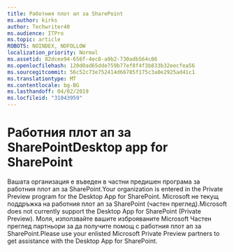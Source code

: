 ```yaml
---
title: Работния плот ап за SharePoint
ms.author: kirks
author: Techwriter40
ms.audience: ITPro
ms.topic: article
ROBOTS: NOINDEX, NOFOLLOW
localization_priority: Normal
ms.assetid: 82dcee94-656f-4ec8-a9b2-730adb564c06
ms.openlocfilehash: 120d0ad65dde759b77ef8f4f3b833b32eecfea56
ms.sourcegitcommit: 56c52c73e752414d66785f175c3a0e2925ad41c1
ms.translationtype: MT
ms.contentlocale: bg-BG
ms.lasthandoff: 04/02/2019
ms.locfileid: "31043959"
---
```

# <a name="desktop-app-for-sharepoint"></a><span data-ttu-id="adb99-102">Работния плот ап за SharePoint</span><span class="sxs-lookup"><span data-stu-id="adb99-102">Desktop app for SharePoint</span></span>

<span data-ttu-id="adb99-103">Вашата организация е въведен в частни предишен програма за работния плот ап за SharePoint.</span><span class="sxs-lookup"><span data-stu-id="adb99-103">Your organization is entered in the Private Preview program for the Desktop App for SharePoint.</span></span> <span data-ttu-id="adb99-104">Microsoft не текущ поддръжка на работния плот ап за SharePoint (частен преглед).</span><span class="sxs-lookup"><span data-stu-id="adb99-104">Microsoft does not currently support the Desktop App for SharePoint (Private Preview).</span></span> <span data-ttu-id="adb99-105">Моля, използвайте вашите изброяваните Microsoft Частен преглед партньори за да получите помощ с работния плот ап за SharePoint.</span><span class="sxs-lookup"><span data-stu-id="adb99-105">Please use your enlisted Microsoft Private Preview partners to get assistance with the Desktop App for SharePoint.</span></span>
